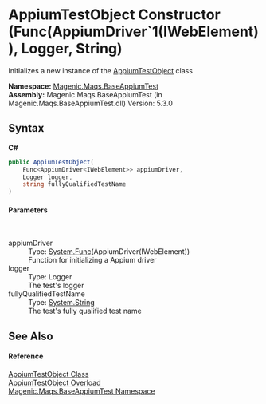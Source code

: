 # AppiumTestObject Constructor (Func(AppiumDriver`1(IWebElement)), Logger, String)
 

Initializes a new instance of the <a href="#/MAQS_5/Appium_AUTOGENERATED/AppiumTestObject_Class">AppiumTestObject</a> class

**Namespace:**&nbsp;<a href="#/MAQS_5/Appium_AUTOGENERATED/Magenic-Maqs-BaseAppiumTest_Namespace">Magenic.Maqs.BaseAppiumTest</a><br />**Assembly:**&nbsp;Magenic.Maqs.BaseAppiumTest (in Magenic.Maqs.BaseAppiumTest.dll) Version: 5.3.0

## Syntax

**C#**<br />
``` C#
public AppiumTestObject(
	Func<AppiumDriver<IWebElement>> appiumDriver,
	Logger logger,
	string fullyQualifiedTestName
)
```


#### Parameters
&nbsp;<dl><dt>appiumDriver</dt><dd>Type: <a href="http://msdn2.microsoft.com/en-us/library/bb534960" target="_blank">System.Func</a>(AppiumDriver(IWebElement))<br />Function for initializing a Appium driver</dd><dt>logger</dt><dd>Type: Logger<br />The test's logger</dd><dt>fullyQualifiedTestName</dt><dd>Type: <a href="http://msdn2.microsoft.com/en-us/library/s1wwdcbf" target="_blank">System.String</a><br />The test's fully qualified test name</dd></dl>

## See Also


#### Reference
<a href="#/MAQS_5/Appium_AUTOGENERATED/AppiumTestObject_Class">AppiumTestObject Class</a><br /><a href="#/MAQS_5/Appium_AUTOGENERATED/AppiumTestObject_Constructor">AppiumTestObject Overload</a><br /><a href="#/MAQS_5/Appium_AUTOGENERATED/Magenic-Maqs-BaseAppiumTest_Namespace">Magenic.Maqs.BaseAppiumTest Namespace</a><br />